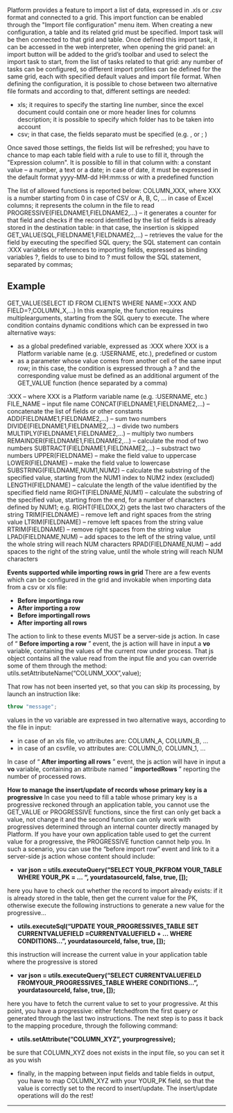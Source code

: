 Platform provides a feature to import a list of data, expressed in .xls or .csv format and connected to a grid. This import function can be enabled through the "Import file configuration" menu item. When creating a new configuration, a table and its related grid must be specified. Import task will be then connected to that grid and table. Once defined this import task, it can be accessed in the web interpreter, when opening the grid panel: an import button will be added to the grid’s toolbar and used to select the import task to start, from the list of tasks related to that grid: any number of tasks can be configured, so different import profiles can be defined for the same grid, each with specified default values and import file format.
When defining the configuration, it is possible to chose between two alternative file formats and according to that, different settings are needed:

* xls; it requires to specify the starting line number, since the excel document could contain one or more header lines for columns description; it is possible to specify which folder has to be taken into account
* csv; in that case, the fields separato must be specified (e.g. , or ; )

Once saved those settings, the fields list will be refreshed; you have to chance to map each table field with a rule to use to fill it, through the "Expression column". It is possible to fill in that column with:
a constant value &#8211; a number, a text or a date; in case of date, it must be expressed in the default format yyyy-MM-dd HH:mm:ss
or with a predefined function

The list of allowed functions is reported below:
COLUMN_XXX, where XXX is a number starting from 0 in case of CSV or A, B, C, … in case of Excel columns; it represents the column in the file to read
PROGRESSIVE(FIELDNAME1,FIELDNAME2,&#8230;) &#8211; it generates a counter for that field and checks if the record identified by the list of fields is already stored in the destination table: in that case, the insertion is skipped
GET_VALUE(SQL,FIELDNAME1,FIELDNAME2,&#8230;) &#8211; retrieves the value for the field by executing the specified SQL query; the SQL statement can contain :XXX variables or references to importing fields, expressed as binding variables ?, fields to use to bind to ? must follow the SQL statement, separated by commas;
## Example
GET_VALUE(SELECT ID FROM CLIENTS WHERE NAME=:XXX AND FIELD=?,COLUMN_X,&#8230;)
In this example, the function requires multiplearguments, starting from the SQL query to execute. The where condition contains dynamic conditions which can be expressed in two alternative ways:

* as a global predefined variable, expressed as :XXX where XXX is a Platform variable name (e.g. :USERNAME, etc.), predefined or custom
* as a parameter whose value comes from another cell of the same input row; in this case, the condition is expressed through a ? and the corresponding value must be defined as an additional argument of the GET_VALUE function (hence separated by a comma)


:XXX &#8211; where XXX is a Platform variable name (e.g. :USERNAME, etc.)
FILE_NAME &#8211; input file name
CONCAT(FIELDNAME1,FIELDNAME2,&#8230;) &#8211; concatenate the list of fields or other constants
ADD(FIELDNAME1,FIELDNAME2,&#8230;) &#8211; sum two numbers
DIVIDE(FIELDNAME1,FIELDNAME2,&#8230;) &#8211; divide two numbers
MULTIPLY(FIELDNAME1,FIELDNAME2,&#8230;) &#8211; multiply two numbers
REMAINDER(FIELDNAME1,FIELDNAME2,&#8230;) &#8211; calculate the mod of two numbers
SUBTRACT(FIELDNAME1,FIELDNAME2,&#8230;) &#8211; substract two numbers
UPPER(FIELDNAME) &#8211; make the field value to uppercase
LOWER(FIELDNAME) &#8211; make the field value to lowercase
SUBSTRING(FIELDNAME,NUM1,NUM2) &#8211; calculate the substring of the specified value, starting from the NUM1 index to NUM2 index (excluded)
LENGTH(FIELDNAME) &#8211; calculate the length of the value identified by the specified field name
RIGHT(FIELDNAME,NUM1) &#8211; calculate the substring of the specified value, starting from the end, for a number of characters defined by NUM1; e.g. RIGHT(FIELDXX,2) gets the last two characters of the string
TRIM(FIELDNAME) &#8211; remove left and right spaces from the string value
LTRIM(FIELDNAME) &#8211; remove left spaces from the string value
RTRIM(FIELDNAME) &#8211; remove right spaces from the string value
LPAD(FIELDNAME,NUM) &#8211; add spaces to the left of the string value, until the whole string will reach NUM characters
RPAD(FIELDNAME,NUM) &#8211; add spaces to the right of the string value, until the whole string will reach NUM characters

 **Events supported while importing rows in grid** 
There are a few events which can be configured in the grid and invokable when importing data from a csv or xls file:

*  **Before importinga row** 
*  **After importing a row** 
*  **Before importingall rows** 
*  **After importing all rows** 

The action to link to these events MUST be a server-side js action.
In case of &#8220; **Before importing a row** &#8221; event, the js action will have in input a  **vo**  variable, containing the values of the current row under process. That js object contains all the value read from the input file and you can override some of them through the method:
utils.setAttributeName(&#8220;COLUNM_XXX&#8221;,value);

That row has not been inserted yet, so that you can skip its processing, by launch an instruction like:


```js
throw "message";
```


values in the vo variable are expressed in two alternative ways, according to the file in input:

* in case of an xls file, vo attributes are: COLUMN_A, COLUMN_B, &#8230;
* in case of an csvfile, vo attributes are: COLUMN_0, COLUMN_1, &#8230;


In case of &#8220; **After importing all rows** &#8221; event, the js action will have in input a  **vo**  variable, containing an attribute named &#8220; **importedRows** &#8221; reporting the number of processed rows.


 **How to manage the insert/update of records whose primary key is a progressive** 
In case you need to fill a table whose primary key is a progressive reckoned through an application table, you cannot use the GET_VALUE or PROGRESSIVE functions, since the first can only get back a value, not change it and the second function can only work with progressives determined through an internal counter directly managed by Platform.
If you have your own application table used to get the current value for a progressive, the PROGRESSIVE function cannot help you.
In such a scenario, you can use the &#8220;before import row&#8221; event and link to it a server-side js action whose content should include:

*  **var json = utils.executeQuery(&#8220;SELECT YOUR_PKFROM YOUR_TABLE WHERE YOUR_PK = &#8230; &#8220;, yourdatasourceId, false, true, []);** 

here you have to check out whether the record to import already exists: if it is already stored in the table, then get the current value for the PK, otherwise execute the following instructions to generate a new value for the progressive&#8230;

*  **utils.executeSql(&#8220;UPDATE YOUR_PROGRESSIVES_TABLE SET CURRENTVALUEFIELD =CURRENTVALUEFIELD + &#8230; WHERE CONDITIONS&#8230;&#8221;, yourdatasourceId, false, true, []);** 

this instruction will increase the current value in your application table where the progressive is stored

*  **var json = utils.executeQuery(&#8220;SELECT CURRENTVALUEFIELD FROMYOUR_PROGRESSIVES_TABLE WHERE CONDITIONS&#8230;&#8221;, yourdatasourceId, false, true, []);** 

here you have to fetch the current value to set to your progressive.
At this point, you have a progressive: either fetchedfrom the first query or generated through the last two instructions. The next step is to pass it back to the mapping procedure, through the following command:

*  **utils.setAttribute(&#8220;COLUMN_XYZ&#8221;, yourprogressive);** 

be sure that COLUMN_XYZ does not exists in the input file, so you can set it as you wish

* finally, in the mapping between input fields and table fields in output, you have to map COLUMN_XYZ with your YOUR_PK field, so that the value is correctly set to the record to insert/update. The insert/update operations will do the rest!


                

---


